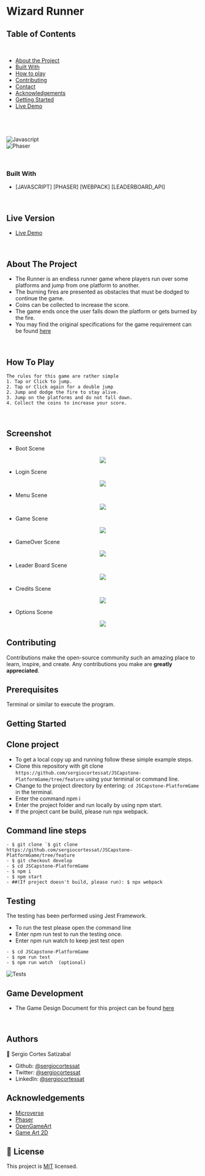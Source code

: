 # Wizard Runner


## Table of Contents

<br />

* [About the Project](#about-the-project)
* [Built With](#built-with)
* [How to play](#how-to-play) 
* [Contributing](#contributing)
* [Contact](#authors)
* [Acknowledgements](#acknowledgements) 
* [Getting Started](#getting-started) 
* [Live Demo](#live-version) 

#
<br />

![Javascript](https://img.shields.io/badge/Javascript-3776AB?style=for-the-badge&logo=javascript&logoColor=white) <br/>
![Phaser](https://img.shields.io/badge/phaser-092E20?style=for-the-badge&logo=phaser&logoColor=white) <br/>


<br />

### Built With

* [JAVASCRIPT] [PHASER] [WEBPACK] [LEADERBOARD_API]

<br />

## Live Version

* [Live Demo](https://sergiocortessat.github.io/JSCapstone-PlatformGame/) 

<!-- ABOUT THE PROJECT   -->

<br />

## About The Project

- The Runner is an endless runner game where players run over some platforms and jump from one platform to another.
- The burning fires are presented as obstacles that must be dodged to continue the game.
- Coins can be collected to increase the score.  
- The game ends once the user falls down the platform or gets burned by the fire.
- You may find the original specifications for the game requirement can be found [here](https://www.notion.so/Platform-game-4a55a7d1fcc245bcb012c76814764712)

<br />

## How To Play

```
The rules for this game are rather simple
1. Tap or Click to jump.
2. Tap or Click again for a double jump
2. Jump and dodge the fire to stay alive.
3. Jump on the platforms and do not fall down.
4. Collect the coins to increase your score.

```

<br/>

## Screenshot

- Boot Scene

<p align="center">
  <img height="auto" src="assets/img/boot.png">
</p>


- Login Scene

<p align="center">
  <img height="auto" src="assets/img/login.png">
</p>

- Menu Scene

<p align="center">
  <img height="auto" src="assets/img/menu.png">
</p>


- Game Scene

<p align="center">
  <img height="auto" src="assets/img/game.png">
</p>


- GameOver Scene

<p align="center">
  <img height="auto" src="assets/img/gameover.png">
</p>


- Leader Board Scene
<p align="center">
  <img height="auto" src="assets/img/leaderboard.png">
</p>


- Credits Scene
<p align="center">
  <img height="auto" src="assets/img/credits.png">
</p>


- Options Scene
<p align="center">
  <img height="auto" src="assets/img/options.png">
</p>

## Contributing

Contributions make the open-source community such an amazing place to learn, inspire, and create. Any contributions you make are **greatly appreciated**.

## Prerequisites

Terminal or similar to execute the program.


## Getting Started


## Clone project

- To get a local copy up and running follow these simple example steps.
- Clone this repository with git clone ```https://github.com/sergiocortessat/JSCapstone-PlatformGame/tree/feature``` using your terminal or command line.
- Change to the project directory by entering: ```cd JSCapstone-PlatformGame``` in the terminal.
- Enter the command npm i
- Enter the project folder and run locally by using npm start.
- If the project cant be build, please run npx webpack.

## Command line steps
```
- $ git clone `$ git clone https://github.com/sergiocortessat/JSCapstone-PlatformGame/tree/feature
- $ git checkout develop
- $ cd JSCapstone-PlatformGame
- $ npm i
- $ npm start
- ##(If project doesn't build, please run): $ npx webpack
```

## Testing

The testing has been performed using Jest Framework. 

- To run the test please open the command line
- Enter npm run test to run the testing once.
- Enter npm run watch to keep jest test open

```
- $ cd JSCapstone-PlatformGame
- $ npm run test
- $ npm run watch  (optional)

```
![Tests](assets/img/test.png)



## Game Development
- The Game Design Document for this project can be found [here](assets/docs/GDD.md)

<br />

## Authors

👤 Sergio Cortes Satizabal

- Github: [@sergiocortessat](https://github.com/sergiocortessat)
- Twitter: [@sergiocortessat](https://twitter.com/sergiocortessat)
- LinkedIn: [@sergiocortessat](https://linkedin.com/in/sergiocortessat)


<!-- ACKNOWLEDGEMENTS -->
## Acknowledgements

* [Microverse](https://www.microverse.org/)
* [Phaser](https://phaser.io/)
* [OpenGameArt](https://opengameart.org/)
* [Game Art 2D](https://www.gameart2d.com/freebies.html)


## 📝 License

This project is [MIT](https://github.com/sergiocortessat/sergiocortessat/blob/main/LICENSE) licensed.


